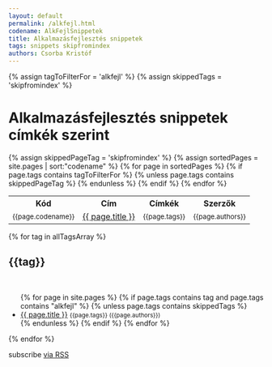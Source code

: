 ```yaml
---
layout: default
permalink: /alkfejl.html
codename: AlkFejlSnippetek
title: Alkalmazásfejlesztés snippetek
tags: snippets skipfromindex
authors: Csorba Kristóf
---
```


<div class="home">
  {% assign tagToFilterFor = 'alkfejl' %}
  {% assign skippedTags = 'skipfromindex' %}

  <h1 class="page-heading">Alkalmazásfejlesztés snippetek címkék szerint</h1>
  {% assign skippedPageTag = 'skipfromindex' %}
  <table>
    <tr><th>Kód</th><th>Cím</th><th>Címkék</th><th>Szerzők</th></tr>
    {% assign sortedPages = site.pages | sort:"codename" %}    
    {% for page in sortedPages %}
    {% if page.tags contains tagToFilterFor %}
    {% unless page.tags contains skippedPageTag %}
    <tr>
      <td><small>{{page.codename}}</small></td><td><a class="post-link" href="{{ page.url | prepend: site.baseurl }}">{{ page.title }}</a></td><td><small>{{page.tags}}</small></td><td><small>{{page.authors}}</small></td>
    </tr>
    {% endunless %}
    {% endif %}
    {% endfor %}
  </table>




{% for tag in allTagsArray %}
  <h2 id="{{tag}}">{{tag}}</h2><br/>
  <ul>
  {% for page in site.pages %}
    {% if page.tags contains tag and page.tags contains "alkfejl" %}
    {% unless page.tags contains skippedTags %}
    <li>
      <a href="{{ page.url | prepend: site.baseurl }}">{{ page.title }}</a> <small>{{page.tags}} ({{page.authors}})</small>
    </li>
    {% endunless %}
    {% endif %}
  {% endfor %}
  </ul>
{% endfor %}

  <p class="rss-subscribe">subscribe <a href="{{ "/feed.xml" | prepend: site.baseurl }}">via RSS</a></p>

</div>
